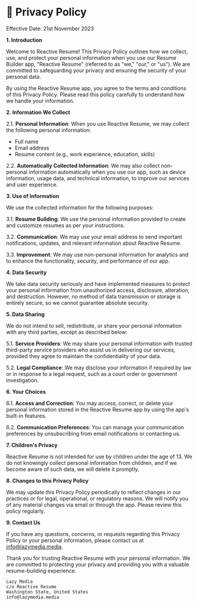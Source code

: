 # 🔏 Privacy Policy

Effective Date: 21st November 2023

**1. Introduction**

Welcome to Reactive Resume! This Privacy Policy outlines how we collect, use, and protect your personal information when you use our Resume Builder app, "Reactive Resume" (referred to as "we," "our," or "us"). We are committed to safeguarding your privacy and ensuring the security of your personal data.

By using the Reactive Resume app, you agree to the terms and conditions of this Privacy Policy. Please read this policy carefully to understand how we handle your information.

**2. Information We Collect**

2.1. **Personal Information**: When you use Reactive Resume, we may collect the following personal information:

* Full name
* Email address
* Resume content (e.g., work experience, education, skills)

2.2. **Automatically Collected Information**: We may also collect non-personal information automatically when you use our app, such as device information, usage data, and technical information, to improve our services and user experience.

**3. Use of Information**

We use the collected information for the following purposes:

3.1. **Resume Building**: We use the personal information provided to create and customize resumes as per your instructions.

3.2. **Communication**: We may use your email address to send important notifications, updates, and relevant information about Reactive Resume.

3.3. **Improvement**: We may use non-personal information for analytics and to enhance the functionality, security, and performance of our app.

**4. Data Security**

We take data security seriously and have implemented measures to protect your personal information from unauthorized access, disclosure, alteration, and destruction. However, no method of data transmission or storage is entirely secure, so we cannot guarantee absolute security.

**5. Data Sharing**

We do not intend to sell, redistribute, or share your personal information with any third parties, except as described below:

5.1. **Service Providers**: We may share your personal information with trusted third-party service providers who assist us in delivering our services, provided they agree to maintain the confidentiality of your data.

5.2. **Legal Compliance**: We may disclose your information if required by law or in response to a legal request, such as a court order or government investigation.

**6. Your Choices**

6.1. **Access and Correction**: You may access, correct, or delete your personal information stored in the Reactive Resume app by using the app's built-in features.

6.2. **Communication Preferences**: You can manage your communication preferences by unsubscribing from email notifications or contacting us.

**7. Children's Privacy**

Reactive Resume is not intended for use by children under the age of 13. We do not knowingly collect personal information from children, and if we become aware of such data, we will delete it promptly.

**8. Changes to this Privacy Policy**

We may update this Privacy Policy periodically to reflect changes in our practices or for legal, operational, or regulatory reasons. We will notify you of any material changes via email or through the app. Please review this policy regularly.

**9. Contact Us**

If you have any questions, concerns, or requests regarding this Privacy Policy or your personal information, please contact us at info@lazymedia.media.

Thank you for trusting Reactive Resume with your personal information. We are committed to protecting your privacy and providing you with a valuable resume-building experience.

```
Lazy Media
c/o Reactive Resume
Washington State, United States
info@lazymedia.media
```
